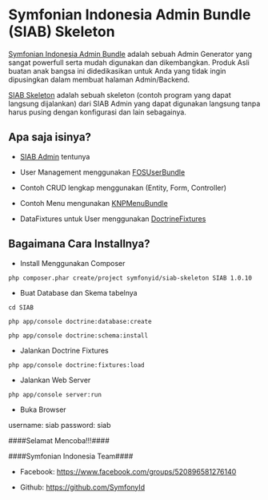 Symfonian Indonesia Admin Bundle (SIAB) Skeleton
================================================

[Symfonian Indonesia Admin Bundle][1] adalah sebuah Admin Generator yang sangat powerfull
serta mudah digunakan dan dikembangkan. Produk Asli buatan anak bangsa ini didedikasikan
untuk Anda yang tidak ingin dipusingkan dalam membuat halaman Admin/Backend.

[SIAB Skeleton][2] adalah sebuah skeleton (contoh program yang dapat langsung dijalankan)
dari SIAB Admin yang dapat digunakan langsung tanpa harus pusing dengan konfigurasi dan lain sebagainya.

Apa saja isinya?
----------------

* [SIAB Admin][1] tentunya

* User Management menggunakan [FOSUserBundle][3]

* Contoh CRUD lengkap menggunakan (Entity, Form, Controller)

* Contoh Menu mengunakan [KNPMenuBundle][4]

* DataFixtures untuk User menggunakan [DoctrineFixtures][5]

Bagaimana Cara Installnya?
--------------------------

* Install Menggunakan Composer

``php composer.phar create/project symfonyid/siab-skeleton SIAB 1.0.10``

* Buat Database dan Skema tabelnya

``cd SIAB``

``php app/console doctrine:database:create``

``php app/console doctrine:schema:install``

* Jalankan Doctrine Fixtures

``php app/console doctrine:fixtures:load``

* Jalankan Web Server

``php app/console server:run``

* Buka Browser

username: siab
password: siab

####Selamat Mencoba!!!####

####Symfonian Indonesia Team####

- Facebook: https://www.facebook.com/groups/520896581276140

- Github: https://github.com/SymfonyId

[1]: https://github.com/SymfonyId/AdminBundle
[2]: https://github.com/SymfonyId/SIABSkeleton
[3]: https://github.com/FriendsOfSymfony/FOSUserBundle
[4]: https://github.com/KnpLabs/KnpMenuBundle
[5]: https://github.com/doctrine/DoctrineFixturesBundle